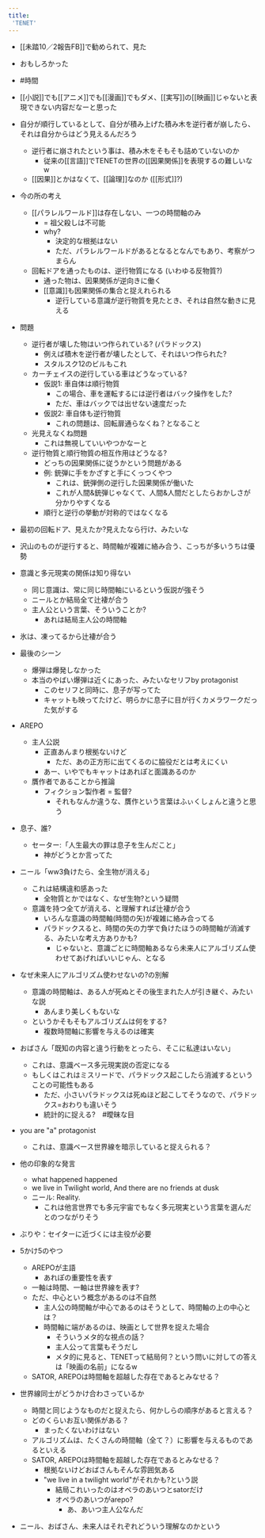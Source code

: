 ```yaml
---
title:
 'TENET'
---
```


- [[未踏10／2報告FB]]で勧められて、見た
- おもしろかった

- #時間

- [[小説]]でも[[アニメ]]でも[[漫画]]でもダメ、[[実写]]の[[映画]]じゃないと表現できない内容だなーと思った

- 自分が順行しているとして、自分が積み上げた積み木を逆行者が崩したら、それは自分からはどう見えるんだろう
    - 逆行者に崩されたという事は、積み木をそもそも詰めていないのか
        - 従来の[[言語]]でTENETの世界の[[因果関係]]を表現するの難しいなw
    - [[因果]]とかはなくて、[[論理]]なのか ([[形式]]?)

- 今の所の考え
    - [[パラレルワールド]]は存在しない、一つの時間軸のみ
        - = 祖父殺しは不可能
        - why?
            - 決定的な根拠はない
            - ただ、パラレルワールドがあるとなるとなんでもあり、考察がつまらん
    - 回転ドアを通ったものは、逆行物質になる (いわゆる反物質?)
        - 通った物は、因果関係が逆向きに働く
        - [[意識]]も因果関係の集合と捉えれられる
            - 逆行している意識が逆行物質を見たとき、それは自然な動きに見える

- 問題
    - 逆行者が壊した物はいつ作られている? (パラドックス)
        - 例えば積木を逆行者が壊したとして、それはいつ作られた?
        - スタルスク12のビルもこれ
    - カーチェイスの逆行している車はどうなっている?
        - 仮説1: 車自体は順行物質
            - この場合、車を運転するには逆行者はバック操作をした?
            - ただ、車はバックでは出せない速度だった
        - 仮説2: 車自体も逆行物質
            - これの問題は、回転扉通らなくね？となること
    - 光見えなくね問題
        - これは無視していいやつかなーと
    - 逆行物質と順行物質の相互作用はどうなる?
        - どっちの因果関係に従うかという問題がある
        - 例: 銃弾に手をかざすと手にくっつくやつ
            - これは、銃弾側の逆行した因果関係が働いた
            - これが人間&銃弾じゃなくて、人間&人間だとしたらおかしさが分かりやすくなる
        - 順行と逆行の挙動が対称的ではなくなる

- 最初の回転ドア、見えたか?見えたなら行け、みたいな
- 沢山のものが逆行すると、時間軸が複雑に絡み合う、こっちが多いうちは優勢
- 意識と多元現実の関係は知り得ない
    - 同じ意識は、常に同じ時間軸にいるという仮説が強そう
    - ニールとか結局全て辻褄が合う
    - 主人公という言葉、そういうことか?
        - あれは結局主人公の時間軸
- 氷は、凍ってるから辻褄が合う
- 最後のシーン
    - 爆弾は爆発しなかった
    - 本当のやばい爆弾は近くにあった、みたいなセリフby protagonist
        - このセリフと同時に、息子が写ってた
        - キャットも映ってたけど、明らかに息子に目が行くカメラワークだった気がする
- AREPO
    - 主人公説
        - 正直あんまり根拠ないけど
            - ただ、あの正方形に出てくるのに脇役だとは考えにくい
        - あー、いやでもキャットはあれぽと面識あるのか
    - 贋作者であることから推論
        - フィクション製作者 = 監督?
            - それもなんか違うな、贋作という言葉はふぃくしょんと違うと思う

- 息子、誰?
    - セーター:「人生最大の罪は息子を生んだこと」
        - 神がどうとか言ってた

- ニール「ww3負けたら、全生物が消える」
    - これは結構違和感あった
        - 全物質とかではなく、なぜ生物?という疑問
    - 意識を持つ全てが消える、と理解すれば辻褄が合う
        - いろんな意識の時間軸(時間の矢)が複雑に絡み合ってる
        - パラドックスると、時間の矢の力学で負けたほうの時間軸が消滅する、みたいな考え方ありかも?
            - じゃないと、意識ごとに時間軸あるなら未来人にアルゴリズム使わせてあげればいいじゃん、となる

- なぜ未来人にアルゴリズム使わせないの?の別解
    - 意識の時間軸は、ある人が死ぬとその後生まれた人が引き継ぐ、みたいな説
        - あんまり美しくもないな
    - というかそもそもアルゴリズムは何をする?
        - 複数時間軸に影響を与えるのは確実

- おばさん「既知の内容と違う行動をとったら、そこに私達はいない」
    - これは、意識ベース多元現実説の否定になる
    - もしくはこれはミスリードで、パラドックス起こしたら消滅するということの可能性もある
        - ただ、小さいパラドックスは死ぬほど起こしてそうなので、パラドックス=おわりも違いそう
        - 統計的に捉える?　#曖昧な目

- you are "a" protagonist
    - これは、意識ベース世界線を暗示していると捉えられる？

- 他の印象的な発言
    - what happened happened
    - we live in Twilight world, And there are no friends at dusk
    - ニール: Reality.
        - これは他言世界でも多元宇宙でもなく多元現実という言葉を選んだとのつながりそう


- ぶりや：セイターに近づくには主役が必要

- 5かけ5のやつ
    - AREPOが主語
        - あれぽの重要性を表す
    - 一軸は時間、一軸は世界線を表す?
    - ただ、中心という概念があるのは不自然
        - 主人公の時間軸が中心であるのはそうとして、時間軸の上の中心とは？
        - 時間軸に端があるのは、映画として世界を捉えた場合
            - そういうメタ的な視点の話？
            - 主人公って言葉もそうだし
            - メタ的に見ると、TENETって結局何？という問いに対しての答えは「映画の名前」になるw
    - SATOR, AREPOは時間軸を超越した存在であるとみなせる？


- 世界線同士がどうかけ合わさっているか
    - 時間と同じようなものだと捉えたら、何かしらの順序があると言える？
    - どのくらいお互い関係がある？
        - まったくないわけはない
    - アルゴリズムは、たくさんの時間軸（全て？）に影響を与えるものであるといえる
    - SATOR, AREPOは時間軸を超越した存在であるとみなせる？
        - 根拠ないけどおばさんもそんな雰囲気ある
        - "we live in a twilight world"がそれかも?という説
            - 結局これいったのはオペラのあいつとsatorだけ
            - オペラのあいつがarepo?
                - あ、あいつ主人公なんだ

- ニール、おばさん、未来人はそれぞれどういう理解なのかという

